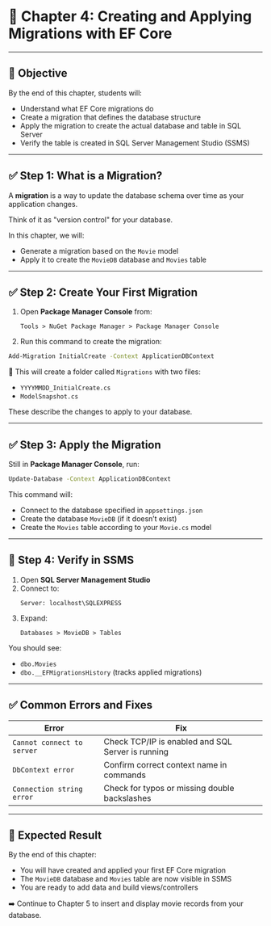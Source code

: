 
# 📘 Chapter 4: Creating and Applying Migrations with EF Core

---

## 🎯 Objective

By the end of this chapter, students will:
- Understand what EF Core migrations do
- Create a migration that defines the database structure
- Apply the migration to create the actual database and table in SQL Server
- Verify the table is created in SQL Server Management Studio (SSMS)

---

## ✅ Step 1: What is a Migration?

A **migration** is a way to update the database schema over time as your application changes.

Think of it as "version control" for your database.

In this chapter, we will:
- Generate a migration based on the `Movie` model
- Apply it to create the `MovieDB` database and `Movies` table

---

## ✅ Step 2: Create Your First Migration

1. Open **Package Manager Console** from:
   ```
   Tools > NuGet Package Manager > Package Manager Console
   ```

2. Run this command to create the migration:

```bash
Add-Migration InitialCreate -Context ApplicationDBContext
```

🧠 This will create a folder called `Migrations` with two files:
- `YYYYMMDD_InitialCreate.cs`
- `ModelSnapshot.cs`

These describe the changes to apply to your database.

---

## ✅ Step 3: Apply the Migration

Still in **Package Manager Console**, run:

```bash
Update-Database -Context ApplicationDBContext
```

This command will:
- Connect to the database specified in `appsettings.json`
- Create the database `MovieDB` (if it doesn’t exist)
- Create the `Movies` table according to your `Movie.cs` model

---

## 🧪 Step 4: Verify in SSMS

1. Open **SQL Server Management Studio**
2. Connect to:
   ```
   Server: localhost\SQLEXPRESS
   ```
3. Expand:
   ```
   Databases > MovieDB > Tables
   ```

You should see:

- `dbo.Movies`
- `dbo.__EFMigrationsHistory` (tracks applied migrations)

---

## ✅ Common Errors and Fixes

| Error | Fix |
|-------|-----|
| `Cannot connect to server` | Check TCP/IP is enabled and SQL Server is running |
| `DbContext error` | Confirm correct context name in commands |
| `Connection string error` | Check for typos or missing double backslashes |

---

## 🎯 Expected Result

By the end of this chapter:
- You will have created and applied your first EF Core migration
- The `MovieDB` database and `Movies` table are now visible in SSMS
- You are ready to add data and build views/controllers

➡️ Continue to Chapter 5 to insert and display movie records from your database.
